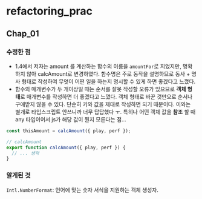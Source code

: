 # refactoring_prac

## Chap_01

### 수정한 점

- 1.4에서 저자는 amount 를 계산하는 함수의 이름을 `amountFor`로 지었지만, 명확하지 않아 calcAmount로 변경하였다.
  함수명은 주로 동작을 설명하므로 동사 + 명사 형태로 작성하여 무엇이 어떤 일을 하는지 명시할 수 있게 하면 좋겠다고 느꼈다.
- 함수의 매개변수가 두 개이상일 때는 순서를 잘못 작성할 오류가 있으므로 **객체 형태**로 매개변수를 작성하면 더 좋겠다고 느꼈다.
  객체 형태로 바꾼 것만으로 순서나 구애받지 않을 수 있다. 단순히 키와 값을 제대로 작성하면 되기 때문이다.
  이와는 별개로 타입스크립트 안쓰니까 너무 답답했다 ㅜ. 특히나 어떤 객체 값을 **참조** 할 때 any 타입이어서 js가 해당 값이 뭔지 모른다는 점...

```js
const thisAmount = calcAmount({ play, perf });

// calcAmount
export function calcAmount({ play, perf }) {
  // ... 생략
}
```

### 알게된 것

`Intl.NumberFormat`: 언어에 맞는 숫자 서식을 지원하는 객체 생성자.
